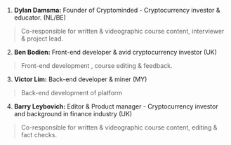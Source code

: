 1. **Dylan Damsma:** Founder of Cryptominded - Cryptocurrency investor & educator. (NL/BE)
> Co-responsible for written & videographic course content, interviewer & project lead.

2. **Ben Bodien:** Front-end developer & avid cryptocurrency investor (UK)
> Front-end development , course editing & feedback. 

3. **Victor Lim:** Back-end developer & miner (MY)
> Back-end development of platform

4. **Barry Leybovich:** Editor & Product manager - Cryptocurrency investor and background in finance industry (UK)
> Co-responsible for written & videographic course content, editing & fact checks.